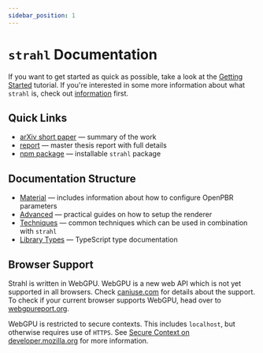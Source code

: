 ```yaml
---
sidebar_position: 1
---
```


# `strahl` Documentation

If you want to get started as quick as possible, take a look at the [Getting Started](/docs/tutorial-basic) tutorial. If you're interested in some more information about what `strahl` is, check out [information](/docs/information) first.

## Quick Links

- [arXiv short paper](https://arxiv.org/abs/2407.19977) — summary of the work
- [report](https://github.com/StuckiSimon/strahl/blob/report/report.pdf) — master thesis report with full details
- [npm package](https://www.npmjs.com/package/strahl) — installable `strahl` package

## Documentation Structure

- [Material](./category/material/) — includes information about how to configure OpenPBR parameters
- [Advanced](./category/advanced/) — practical guides on how to setup the renderer
- [Techniques](./category/techniques/) — common techniques which can be used in combination with `strahl`
- [Library Types](./api/) — TypeScript type documentation

## Browser Support

Strahl is written in WebGPU. WebGPU is a new web API which is not yet supported in all browsers. Check [caniuse.com](https://caniuse.com/webgpu) for details about the support. To check if your current browser supports WebGPU, head over to [webgpureport.org](https://webgpureport.org/).

WebGPU is restricted to secure contexts. This includes `localhost`, but otherwise requires use of `HTTPS`. See [Secure Context on developer.mozilla.org](https://developer.mozilla.org/en-US/docs/Web/Security/Secure_Contexts) for more information.
